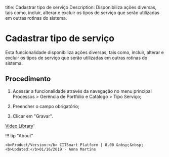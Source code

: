 title: Cadastrar tipo de serviço
Description: Disponibiliza ações diversas, tais como, incluir, alterar e excluir os tipos de serviço que serão utilizadas em outras rotinas do sistema.
# Cadastrar tipo de serviço

Esta funcionalidade disponibiliza ações diversas, tais como, incluir, alterar e
excluir os tipos de serviço que serão utilizadas em outras rotinas do sistema.

Procedimento
----------------

1.  Acessar a funcionalidade através da navegação no menu principal Processos \>
    Gerência de Portfólio e Catálogo \> Tipo Serviço;

2.  Preencher o campo obrigatório;

3.  Clicar em "Gravar".


<i class='fa fa-youtube-play  fa-2x' style='color:#97ce17;vertical-align: middle;'> </i> [Video Library](https://www.youtube.com/playlist?list=PLB5qK2uzf2RPUBXWp7r7A0YUQY07qkSrO)'

!!! tip "About"

    <b>Product/Version:</b> CITSmart Platform | 8.00 &nbsp;&nbsp;
    <b>Updated:</b>01/16/2019 - Anna Martins
